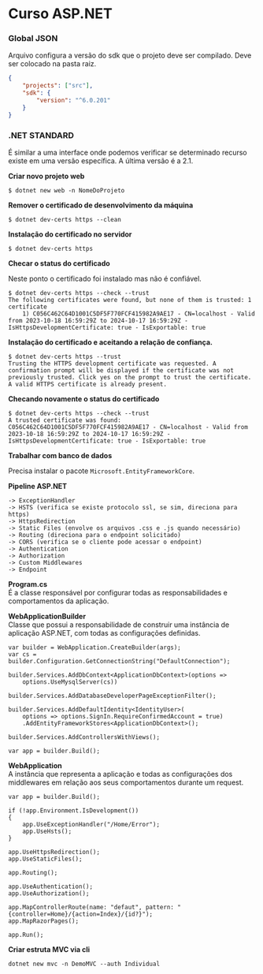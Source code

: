 # Curso ASP.NET

### Global JSON
Arquivo configura a versão do sdk que o projeto deve ser compilado. Deve ser colocado na pasta raiz.

~~~json
{
	"projects": ["src"],
	"sdk": {
		"version": "^6.0.201"
	}
}
~~~

### .NET STANDARD

É similar a uma interface onde podemos verificar se determinado recurso existe em uma versão específica. A última versão é a 2.1.

**Criar novo projeto web**

~~~shell
$ dotnet new web -n NomeDoProjeto
~~~

**Remover o certificado de desenvolvimento da máquina**

~~~shell
$ dotnet dev-certs https --clean
~~~

**Instalação do certificado no servidor**

~~~shell
$ dotnet dev-certs https
~~~

**Checar o status do certificado**

Neste ponto o certificado foi instalado mas não é confiável.

~~~shell
$ dotnet dev-certs https --check --trust
The following certificates were found, but none of them is trusted: 1 certificate
    1) C056C462C64D1001C5DF5F770FCF415982A9AE17 - CN=localhost - Valid from 2023-10-18 16:59:29Z to 2024-10-17 16:59:29Z - IsHttpsDevelopmentCertificate: true - IsExportable: true
~~~

**Instalação do certificado e aceitando a relação de confiança.**

~~~shell
$ dotnet dev-certs https --trust
Trusting the HTTPS development certificate was requested. A confirmation prompt will be displayed if the certificate was not previously trusted. Click yes on the prompt to trust the certificate.
A valid HTTPS certificate is already present.
~~~

**Checando novamente o status do certificado**

~~~shell
$ dotnet dev-certs https --check --trust
A trusted certificate was found: C056C462C64D1001C5DF5F770FCF415982A9AE17 - CN=localhost - Valid from 2023-10-18 16:59:29Z to 2024-10-17 16:59:29Z - IsHttpsDevelopmentCertificate: true - IsExportable: true
~~~

**Trabalhar com banco de dados**

Precisa instalar o pacote `Microsoft.EntityFrameworkCore`.

**Pipeline ASP.NET**

~~~
-> ExceptionHandler 
-> HSTS (verifica se existe protocolo ssl, se sim, direciona para https)
-> HttpsRedirection
-> Static Files (envolve os arquivos .css e .js quando necessário)
-> Routing (direciona para o endpoint solicitado)
-> CORS	(verifica se o cliente pode acessar o endpoint)
-> Authentication
-> Authorization
-> Custom Middlewares
-> Endpoint
~~~

**Program.cs**
<br>
É a classe responsável por configurar todas as responsabilidades e comportamentos da aplicação.

**WebApplicationBuilder**
<br>
Classe que possui a responsabilidade de construir uma instância de aplicação ASP.NET, com todas as configurações definidas.

~~~
var builder = WebApplication.CreateBuilder(args);
var cs = builder.Configuration.GetConnectionString("DefaultConnection");

builder.Services.AddDbContext<ApplicationDbContext>(options => 
	options.UseMysqlServer(cs))
	
builder.Services.AddDatabaseDeveloperPageExceptionFilter();

builder.Services.AddDefaultIdentity<IdentityUser>(
	options => options.SignIn.RequireConfirmedAccount = true)
	.AddEntityFrameworkStores<ApplicationDbContext>();
	
builder.Services.AddControllersWithViews();

var app = builder.Build();
~~~

**WebApplication**
<br>
A instância que representa a aplicação e todas as configurações dos middlewares em relação aos seus comportamentos durante um request.

~~~
var app = builder.Build();

if (!app.Environment.IsDevelopment())
{
	app.UseExceptionHandler("/Home/Error");
	app.UseHsts();
}

app.UseHttpsRedirection();
app.UseStaticFiles();

app.Routing();

app.UseAuthentication();
app.UseAuthorization();

app.MapControllerRoute(name: "defaut", pattern: "{controller=Home}/{action=Index}/{id?}");
app.MapRazorPages();

app.Run();
~~~

**Criar estruta MVC via cli**
<br>
~~~
dotnet new mvc -n DemoMVC --auth Individual
~~~

